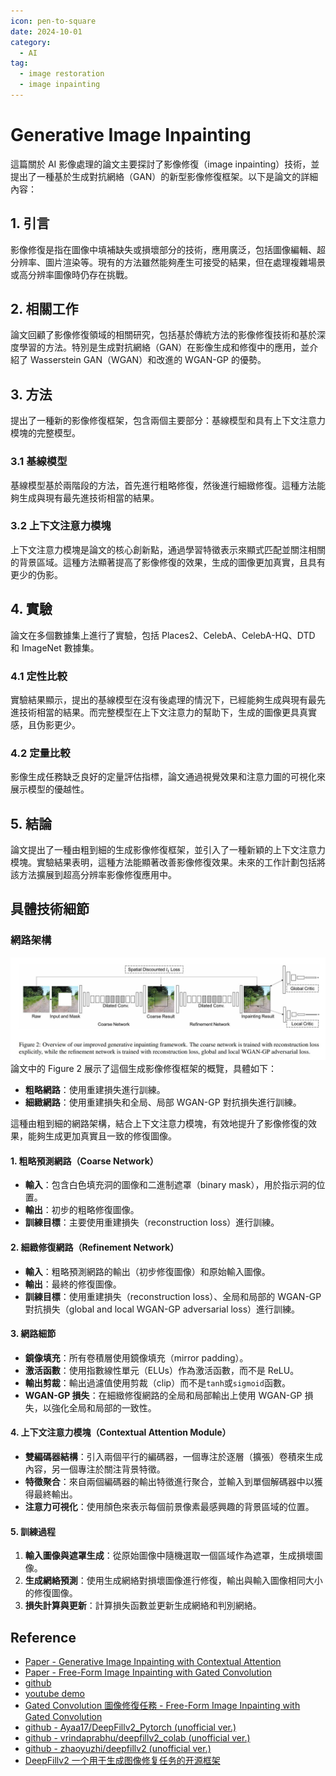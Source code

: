 ```yaml
---
icon: pen-to-square
date: 2024-10-01
category:
  - AI
tag:
  - image restoration
  - image inpainting
---
```


# Generative Image Inpainting

這篇關於 AI 影像處理的論文主要探討了影像修復（image inpainting）技術，並提出了一種基於生成對抗網絡（GAN）的新型影像修復框架。以下是論文的詳細內容：

## 1. 引言

影像修復是指在圖像中填補缺失或損壞部分的技術，應用廣泛，包括圖像編輯、超分辨率、圖片渲染等。現有的方法雖然能夠產生可接受的結果，但在處理複雜場景或高分辨率圖像時仍存在挑戰。

## 2. 相關工作

論文回顧了影像修復領域的相關研究，包括基於傳統方法的影像修復技術和基於深度學習的方法。特別是生成對抗網絡（GAN）在影像生成和修復中的應用，並介紹了 Wasserstein GAN（WGAN）和改進的 WGAN-GP 的優勢。

## 3. 方法

提出了一種新的影像修復框架，包含兩個主要部分：基線模型和具有上下文注意力模塊的完整模型。

### 3.1 基線模型

基線模型基於兩階段的方法，首先進行粗略修復，然後進行細緻修復。這種方法能夠生成與現有最先進技術相當的結果。

### 3.2 上下文注意力模塊

上下文注意力模塊是論文的核心創新點，通過學習特徵表示來顯式匹配並關注相關的背景區域。這種方法顯著提高了影像修復的效果，生成的圖像更加真實，且具有更少的伪影。

## 4. 實驗

論文在多個數據集上進行了實驗，包括 Places2、CelebA、CelebA-HQ、DTD 和 ImageNet 數據集。

### 4.1 定性比較

實驗結果顯示，提出的基線模型在沒有後處理的情況下，已經能夠生成與現有最先進技術相當的結果。而完整模型在上下文注意力的幫助下，生成的圖像更具真實感，且伪影更少。

### 4.2 定量比較

影像生成任務缺乏良好的定量評估指標，論文通過視覺效果和注意力圖的可視化來展示模型的優越性。

## 5. 結論

論文提出了一種由粗到細的生成影像修復框架，並引入了一種新穎的上下文注意力模塊。實驗結果表明，這種方法能顯著改善影像修復效果。未來的工作計劃包括將該方法擴展到超高分辨率影像修復應用中。

## 具體技術細節

### 網路架構

![deepfill-network](./iamge/deepfill-network.jpg)
論文中的 Figure 2 展示了這個生成影像修復框架的概覽，具體如下：

- **粗略網路**：使用重建損失進行訓練。
- **細緻網路**：使用重建損失和全局、局部 WGAN-GP 對抗損失進行訓練。

這種由粗到細的網路架構，結合上下文注意力模塊，有效地提升了影像修復的效果，能夠生成更加真實且一致的修復圖像。

#### 1. 粗略預測網路（Coarse Network）

- **輸入**：包含白色填充洞的圖像和二進制遮罩（binary mask），用於指示洞的位置。
- **輸出**：初步的粗略修復圖像。
- **訓練目標**：主要使用重建損失（reconstruction loss）進行訓練。

#### 2. 細緻修復網路（Refinement Network）

- **輸入**：粗略預測網路的輸出（初步修復圖像）和原始輸入圖像。
- **輸出**：最終的修復圖像。
- **訓練目標**：使用重建損失（reconstruction loss）、全局和局部的 WGAN-GP 對抗損失（global and local WGAN-GP adversarial loss）進行訓練。

#### 3. 網路細節

- **鏡像填充**：所有卷積層使用鏡像填充（mirror padding）。
- **激活函數**：使用指數線性單元（ELUs）作為激活函數，而不是 ReLU。
- **輸出剪裁**：輸出過濾值使用剪裁（clip）而不是`tanh`或`sigmoid`函數。
- **WGAN-GP 損失**：在細緻修復網路的全局和局部輸出上使用 WGAN-GP 損失，以強化全局和局部的一致性。

#### 4. 上下文注意力模塊（Contextual Attention Module）

- **雙編碼器結構**：引入兩個平行的編碼器，一個專注於逐層（擴張）卷積來生成內容，另一個專注於關注背景特徵。
- **特徵聚合**：來自兩個編碼器的輸出特徵進行聚合，並輸入到單個解碼器中以獲得最終輸出。
- **注意力可視化**：使用顏色來表示每個前景像素最感興趣的背景區域的位置。

#### 5. 訓練過程

1. **輸入圖像與遮罩生成**：從原始圖像中隨機選取一個區域作為遮罩，生成損壞圖像。
2. **生成網絡預測**：使用生成網絡對損壞圖像進行修復，輸出與輸入圖像相同大小的修復圖像。
3. **損失計算與更新**：計算損失函數並更新生成網絡和判別網絡。

## Reference

- [Paper - Generative Image Inpainting with Contextual Attention](https://openaccess.thecvf.com/content_cvpr_2018/papers/Yu_Generative_Image_Inpainting_CVPR_2018_paper.pdf)
- [Paper - Free-Form Image Inpainting with Gated Convolution](https://openaccess.thecvf.com/content_ICCV_2019/papers/Yu_Free-Form_Image_Inpainting_With_Gated_Convolution_ICCV_2019_paper.pdf)
- [github](https://github.com/JiahuiYu/generative_inpainting)
- [youtube demo](https://www.youtube.com/watch?v=xz1ZvcdhgQ0&ab_channel=JiahuiYu)
- [Gated Convolution 圖像修復任務 - Free-Form Image Inpainting with Gated Convolution](https://xiaosean5408.medium.com/gated-convolution-%E5%9C%96%E5%83%8F%E4%BF%AE%E5%BE%A9%E4%BB%BB%E5%8B%99-deepfillv2-free-form-image-inpainting-with-gated-convolution-b84a44a3cf5b)
- [github - Ayaa17/DeepFillv2_Pytorch (unofficial ver.)](https://github.com/Ayaa17/DeepFillv2_Pytorch)
- [github - vrindaprabhu/deepfillv2_colab (unofficial ver.)](https://github.com/vrindaprabhu/deepfillv2_colab)
- [github - zhaoyuzhi/deepfillv2 (unofficial ver.)](https://github.com/zhaoyuzhi/deepfillv2)
- [DeepFillv2 一个用于生成图像修复任务的开源框架](https://blog.csdn.net/hahabeibei123456789/article/details/104597174)
